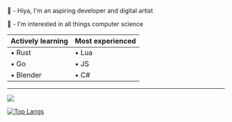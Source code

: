 💌 - Hiya, I'm an aspiring developer and digital artist

🤖 - I'm interested in all things computer science


| Actively learning | Most experienced |
| ----------------- | ---------------- |
| • Rust | • Lua |
| • Go | • JS |
| • Blender | • C# |

-------------------------------------------------------

[![](https://github-readme-stats.vercel.app/api?username=snuzzers&theme=gruvbox)]()

[![Top Langs](https://github-readme-stats.vercel.app/api/top-langs/?username=snuzzers&layout=compact&theme=gruvbox)]()
